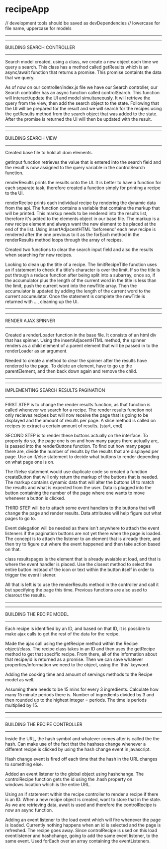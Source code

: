 # recipeApp

// development tools should be saved as devDependencies
// lowercase for file name, uppercase for models

---

---

BUILDING SEARCH CONTROLLER

---

Search model created, using a class, we create a new object each time we query a search. This class has a method called getResults which is an async/await function that returns a promise. This promise containts the data that we query.

As of now on our controller/index.js file we have our Search controller, our Search controller has an async function called controlSearch. This function will interact/update the UI and model simultaneously. It will retrieve the query from the view, then add the search object to the state. Following that the UI will be prepared for the result and we will search for the recipes using the getResults method from the search object that was added to the state. After the promise is returned the UI will then be updated with the result.

---

---

BUILDING SEARCH VIEW

---

Created base file to hold all dom elements.

getInput function retrieves the value that is entered into the search field and the result is now assigned to the query variable in the controlSearch function.

renderResults prints the results onto the UI.
It is better to have a function for each separate task, therefore created a function simply for printing a recipe to the UI.

renderRecipe prints each individual recipe by rendering the dynamic data from the api. The function contains a variable that contains the markup that will be printed. This markup needs to be rendered into the results list, therefore it's added to the elements object in our base file. The markup is a new recipe element and always want the new element to be placed at the end of the list. Using insertAdjacentHTML 'beforeend' each new recipe is rendered after the one previous to it as the forEach method in the renderResults method loops through the array of recipes.

Created two functions to clear the search input field and also the results when searching for new recipes.

Looking to clean up the title of a recipe. The limitRecipeTitle function uses an if statement to check if a title's character is over the limit. If so the title is put through a reduce function after being split into a subarray, once so, if the accumulator plus the length of the current word in the title is less than the limit, push the current word into the newTitle array. Then the accumulator is updated by adding the length of the current word to the current accumulator.
Once the statement is complete the newTitle is returned with ..., cleaning up the UI.

---

---

RENDER AJAX SPINNER

---

Created a renderLoader function in the base file. It consists of an html div that has spinner. Using the insertAdjacentHTML method, the spinner renders as a child element of a parent element that will be passed in to the renderLoader as an argument.

Needed to create a method to clear the spinner after the results have rendered to the page. To delete an element, have to go up the parentElement, and then back down again and remove the child.

---

---

IMPLEMENTING SEARCH RESULTS PAGINATION

---

FIRST STEP is to change the render results function, as that function is called whenever we search for a recipe. The render results function not only recieves recipes but will now receive the page that is going to be displayed and the amount of results per page. A slice method is called on recipes to extract a certain amount of results. (start, end)

SECOND STEP is to render these buttons actually on the interface. To properly do so, the page one is on and how many pages there actually are, is passed into the renderButtons function. To find out how many pages there are, divide the number of results by the results that are displayed per page. Use an if/else statement to decide what buttons to render depending on what page one is on.

The if/else statement would use duplicate code so created a function createButton that will only return the markup of the buttons that is needed. The markup contains dynamic data that will alter the buttons UI to match the results and what is expected from the user. Data is plugged into the button containing the number of the page where one wants to move whenever a button is clicked.

THIRD STEP will be to attach some event handlers to the buttons that will change the page and render results.
Data attributes will help figure out what pages to go to.

Event delegation will be needed as there isn't anywhere to attach the event listeners if the pagination buttons are not yet there when the page is loaded.
The concept is to attach the listener to an element that is already there, and then try to figure out where the event happened and then take action based on that.

class resultspages is the element that is already avaiable at load, and that is where the event handler is placed. Use the closest method to select the entire button instead of the icon or text within the button itself in order to trigger the event listener.

All that is left is to use the renderResults method in the controller and call it but specifying the page this time. Previous functions are also used to clearout the results.

---

---

BUILDING THE RECIPE MODEL

---

Each recipe is identified by an ID, and based on that ID, it is possible to make ajax calls to get the rest of the data for the recipe.

Made the ajax call using the getRecipe method within the Recipe object/class. The recipe class takes in an ID and then uses the getRecipe method to get that specific recipe. From there, all of the information about that recipe/id is returned as a promise. Then we can save whatever properties/information we need to the object, using the 'this' keyword.

Adding the cooking time and amount of servings methods to the Recipe model as well.

Assuming there needs to be 15 mins for every 3 ingredients. Calculate how many 15 minute periods there is. Number of ingredients divided by 3 and then rounded up to the highest integer = periods. The time is periods multiplied by 15.

---

---

BUILDING THE RECIPE CONTROLLER

---

Inside the URL, the hash symbol and whatever comes after is called the the hash. Can make use of the fact that the hashses change whenever a different recipe is clicked by using the hash change event in javascript.

Hash change event is fired off each time that the hash in the URL changes to something else.

Added an event listener to the global object using hashchange. The controlRecipe function gets the id using the .hash property on windows.location which is the entire URL.

Using an if statement within the recipe controller to render a recipe if there is an ID. When a new recipe object is created, want to store that in the state.
As we are retrieving data, await is used and therefore the controlRecipe is now an async function.

Adding an event listener to the load event which will fire whenever the page is loaded. Currently nothing happens when an id is selected and the page is refreshed. The recipe goes away. Since controlRecipe is used on this load eventlistener and hashchange, going to add the same event listener, to the same event. Used forEach over an array containing the eventListeners.
